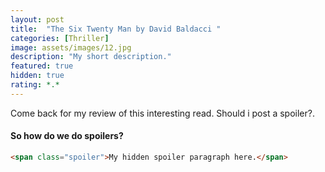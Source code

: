 ```yaml
---
layout: post
title:  "The Six Twenty Man by David Baldacci "
categories: [Thriller]
image: assets/images/12.jpg
description: "My short description."
featured: true
hidden: true
rating: *.*
---
```


Come back for my review of this interesting read.
<span class="spoiler">Should i post a spoiler?.</span>

#### So how do we do spoilers?

```html
<span class="spoiler">My hidden spoiler paragraph here.</span>
```
